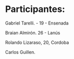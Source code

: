 # Participantes:

Gabriel Tarelli. - 19 - Ensenada

Braian Almirón. 26 - Lanús

Rolando Lizaraso, 20, Cordoba

Carlos Guillen.